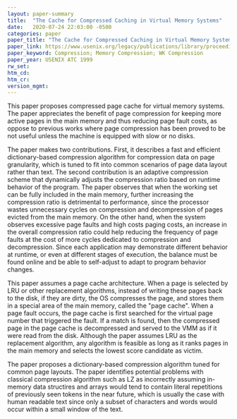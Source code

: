 ```yaml
---
layout: paper-summary
title:  "The Cache for Compressed Caching in Virtual Memory Systems"
date:   2020-07-24 22:03:00 -0500
categories: paper
paper_title: "The Cache for Compressed Caching in Virtual Memory Systems"
paper_link: https://www.usenix.org/legacy/publications/library/proceedings/usenix01/cfp/wilson/wilson_html/acc.html
paper_keyword: Compression; Memory Compression; WK Compression
paper_year: USENIX ATC 1999
rw_set:
htm_cd:
htm_cr:
version_mgmt:
---
```


This paper proposes compressed page cache for virtual memory systems. The paper appreciates the benefit of page compression
for keeping more active pages in the main memory and thus reducing page fault costs, as oppose to previous works where
page compression has been proved to be not useful unless the machine is equipped with slow or no disks. 

The paper makes two contributions. First, it describes a fast and efficient dictionary-based compression algorithm for
compression data on page granularity, which is tuned to fit into common scenarios of page data layout rather than text.
The second contribution is an adaptive compression scheme that dynamically adjusts the compression ratio based on runtime
behavior of the program. The paper observes that when the working set can be fully included in the main memory, further
increasing the compression ratio is detrimental to performance, since the processor wastes unnecessary cycles on compression
and decompression of pages evicted from the main memory. On the other hand, when the system observes excessive page
faults and high costs paging costs, an increase in the overall compression ratio could help reducing the frequency of 
page faults at the cost of more cycles dedicated to compression and decompression. Since each application may demonstrate
different behavior at runtime, or even at different stages of execution, the balance must be found online and be able to
self-adjust to adapt to program behavior changes.

This paper assumes a page cache architecture. When a page is selected by LRU or other replacement algorithms, instead
of writing these pages back to the disk, if they are dirty, the OS compresses the page, and stores them in a special area
of the main memory, called the "page cache". When a page fault occurs, the page cache is first searched for the virtual
page number that triggered the fault. If a match is found, then the compressed page in the page cache is decompressed
and served to the VMM as if it were read from the disk.
Although the paper assumes LRU as the replacement algorithm, any algorithm is feasible as long as it ranks pages in the 
main memory and selects the lowest score candidate as victim.

The paper proposes a dictionary-based compression algorithm tuned for common page layouts. The paper identifies potential
problems with classical compression algorithm such as LZ as incorrectly assuming in-memory data structires and arrays
would tend to contain literal repetitions of previously seen tokens in the near future, which is usually the case with
human readable text since only a subset of characters and words would occur within a small window of the text.
